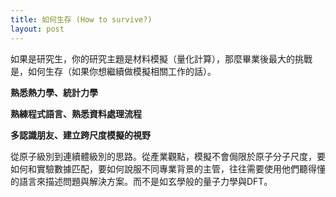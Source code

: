 ```yaml
---
title: 如何生存 (How to survive?) 
layout: post
---
```


如果是研究生，你的研究主題是材料模擬（量化計算），那麼畢業後最大的挑戰是，如何生存（如果你想繼續做模擬相關工作的話）。


**熟悉熱力學、統計力學**

**熟練程式語言、熟悉資料處理流程**

**多認識朋友、建立跨尺度模擬的視野**

從原子級別到連續體級別的思路。從產業觀點，模擬不會侷限於原子分子尺度，要如何和實驗數據匹配，要如何說服不同專業背景的主管，往往需要使用他們聽得懂的語言來描述問題與解決方案。而不是如玄學般的量子力學與DFT。


